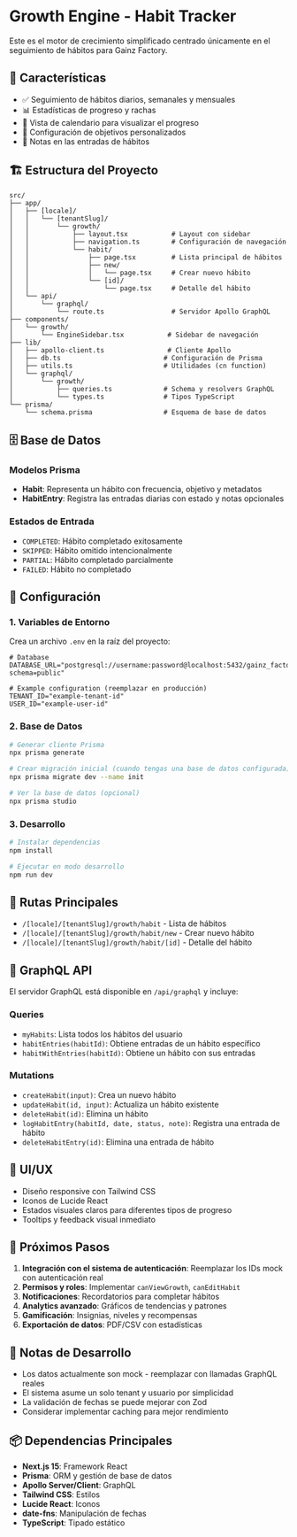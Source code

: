 # Growth Engine - Habit Tracker

Este es el motor de crecimiento simplificado centrado únicamente en el seguimiento de hábitos para Gainz Factory.

## 🚀 Características

- ✅ Seguimiento de hábitos diarios, semanales y mensuales
- 📊 Estadísticas de progreso y rachas
- 📅 Vista de calendario para visualizar el progreso
- 🎯 Configuración de objetivos personalizados
- 📝 Notas en las entradas de hábitos

## 🏗️ Estructura del Proyecto

```
src/
├── app/
│   ├── [locale]/
│   │   └── [tenantSlug]/
│   │       └── growth/
│   │           ├── layout.tsx           # Layout con sidebar
│   │           ├── navigation.ts        # Configuración de navegación
│   │           └── habit/
│   │               ├── page.tsx         # Lista principal de hábitos
│   │               ├── new/
│   │               │   └── page.tsx     # Crear nuevo hábito
│   │               └── [id]/
│   │                   └── page.tsx     # Detalle del hábito
│   └── api/
│       └── graphql/
│           └── route.ts                 # Servidor Apollo GraphQL
├── components/
│   └── growth/
│       └── EngineSidebar.tsx           # Sidebar de navegación
├── lib/
│   ├── apollo-client.ts                # Cliente Apollo
│   ├── db.ts                          # Configuración de Prisma
│   ├── utils.ts                       # Utilidades (cn function)
│   └── graphql/
│       └── growth/
│           ├── queries.ts             # Schema y resolvers GraphQL
│           └── types.ts               # Tipos TypeScript
└── prisma/
    └── schema.prisma                  # Esquema de base de datos
```

## 🗄️ Base de Datos

### Modelos Prisma

- **Habit**: Representa un hábito con frecuencia, objetivo y metadatos
- **HabitEntry**: Registra las entradas diarias con estado y notas opcionales

### Estados de Entrada

- `COMPLETED`: Hábito completado exitosamente
- `SKIPPED`: Hábito omitido intencionalmente
- `PARTIAL`: Hábito completado parcialmente
- `FAILED`: Hábito no completado

## 🔧 Configuración

### 1. Variables de Entorno

Crea un archivo `.env` en la raíz del proyecto:

```env
# Database
DATABASE_URL="postgresql://username:password@localhost:5432/gainz_factory?schema=public"

# Example configuration (reemplazar en producción)
TENANT_ID="example-tenant-id"
USER_ID="example-user-id"
```

### 2. Base de Datos

```bash
# Generar cliente Prisma
npx prisma generate

# Crear migración inicial (cuando tengas una base de datos configurada)
npx prisma migrate dev --name init

# Ver la base de datos (opcional)
npx prisma studio
```

### 3. Desarrollo

```bash
# Instalar dependencias
npm install

# Ejecutar en modo desarrollo
npm run dev
```

## 🚦 Rutas Principales

- `/[locale]/[tenantSlug]/growth/habit` - Lista de hábitos
- `/[locale]/[tenantSlug]/growth/habit/new` - Crear nuevo hábito
- `/[locale]/[tenantSlug]/growth/habit/[id]` - Detalle del hábito

## 🔗 GraphQL API

El servidor GraphQL está disponible en `/api/graphql` y incluye:

### Queries
- `myHabits`: Lista todos los hábitos del usuario
- `habitEntries(habitId)`: Obtiene entradas de un hábito específico
- `habitWithEntries(habitId)`: Obtiene un hábito con sus entradas

### Mutations
- `createHabit(input)`: Crea un nuevo hábito
- `updateHabit(id, input)`: Actualiza un hábito existente
- `deleteHabit(id)`: Elimina un hábito
- `logHabitEntry(habitId, date, status, note)`: Registra una entrada de hábito
- `deleteHabitEntry(id)`: Elimina una entrada de hábito

## 🎨 UI/UX

- Diseño responsive con Tailwind CSS
- Iconos de Lucide React
- Estados visuales claros para diferentes tipos de progreso
- Tooltips y feedback visual inmediato

## 🔮 Próximos Pasos

1. **Integración con el sistema de autenticación**: Reemplazar los IDs mock con autenticación real
2. **Permisos y roles**: Implementar `canViewGrowth`, `canEditHabit`
3. **Notificaciones**: Recordatorios para completar hábitos
4. **Analytics avanzado**: Gráficos de tendencias y patrones
5. **Gamificación**: Insignias, niveles y recompensas
6. **Exportación de datos**: PDF/CSV con estadísticas

## 🐛 Notas de Desarrollo

- Los datos actualmente son mock - reemplazar con llamadas GraphQL reales
- El sistema asume un solo tenant y usuario por simplicidad
- La validación de fechas se puede mejorar con Zod
- Considerar implementar caching para mejor rendimiento

## 📦 Dependencias Principales

- **Next.js 15**: Framework React
- **Prisma**: ORM y gestión de base de datos
- **Apollo Server/Client**: GraphQL
- **Tailwind CSS**: Estilos
- **Lucide React**: Iconos
- **date-fns**: Manipulación de fechas
- **TypeScript**: Tipado estático 